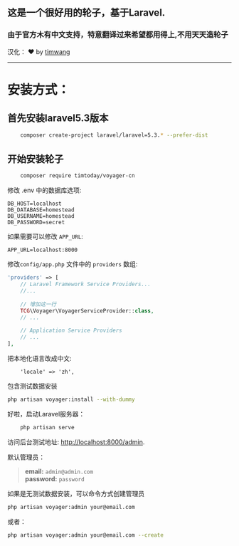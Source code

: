 
## 这是一个很好用的轮子，基于Laravel.
### 由于官方木有中文支持，特意翻译过来希望都用得上,不用天天造轮子
汉化： ❤️ by [timwang](http://dbtoo.com) 


<hr>


# 安装方式：

## 首先安装laravel5.3版本
```bash
    composer create-project laravel/laravel=5.3.* --prefer-dist
```

## 开始安装轮子
```bash
    composer require timtoday/voyager-cn
```

修改 .env 中的数据库选项:

```
DB_HOST=localhost
DB_DATABASE=homestead
DB_USERNAME=homestead
DB_PASSWORD=secret
```

如果需要可以修改 `APP_URL`:

```
APP_URL=localhost:8000
```

修改`config/app.php` 文件中的 `providers` 数组:

```php
'providers' => [
    // Laravel Framework Service Providers...
    //...
    
    // 增加这一行
    TCG\Voyager\VoyagerServiceProvider::class,
    // ...
    
    // Application Service Providers
    // ...
],
```
把本地化语言改成中文:
```
    'locale' => 'zh',
```

 
 
包含测试数据安装

```bash
php artisan voyager:install --with-dummy
```

好啦，启动Laravel服务器：
```bash
    php artisan serve
```
访问后台测试地址: [http://localhost:8000/admin](http://localhost:8000/admin).

默认管理员：
>**email:** `admin@admin.com`   
>**password:** `password`

如果是无测试数据安装，可以命令方式创建管理员
```bash
php artisan voyager:admin your@email.com
```

或者：

```bash
php artisan voyager:admin your@email.com --create
```
